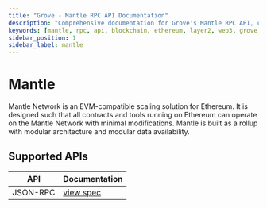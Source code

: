 ```yaml
---
title: "Grove - Mantle RPC API Documentation"
description: "Comprehensive documentation for Grove's Mantle RPC API, covering endpoint details and integration strategies for blockchain developers."
keywords: [mantle, rpc, api, blockchain, ethereum, layer2, web3, grove, pocket, pokt, L2]
sidebar_position: 1
sidebar_label: mantle
---
```


# Mantle

Mantle Network is an EVM-compatible scaling solution for Ethereum. It is designed such that all contracts and tools running on Ethereum can operate on the Mantle Network with minimal modifications. Mantle is built as a rollup with modular architecture and modular data availability.

## Supported APIs

| API      | Documentation                      |
| -------- | ---------------------------------- |
| JSON-RPC | [view spec](../grove-api/api-definition/definition#json-rpc-supported-methods) |
